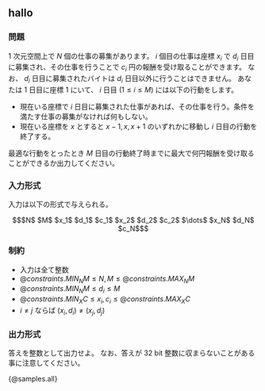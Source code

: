 ## hallo

### 問題

$1$ 次元空間上で $N$ 個の仕事の募集があります。 $i$ 個目の仕事は座標 $x_i$ で $d_i$ 日目に募集され、その仕事を行うことで $c_i$ 円の報酬を受け取ることができます。 なお、 $d_i$ 日目に募集されたバイトは $d_i$ 日目以外に行うことはできません。
あなたは $1$ 日目に座標 $1$ にいて、 $i$ 日目 $(1 \leq i \leq M)$ には以下の行動をします。

- 現在いる座標で $i$ 日目に募集された仕事があれば、その仕事を行う。条件を満たす仕事の募集がなければ何もしない。
- 現在いる座標を $x$ とすると $x - 1, x, x + 1$ のいずれかに移動し $i$ 日目の行動を終了する。

最適な行動をとったとき $M$ 日目の行動終了時までに最大で何円報酬を受け取ることができるか出力してください。

### 入力形式
入力は以下の形式で与えられる。

``` math
$N$ $M$
$x_1$ $d_1$ $c_1$
$x_2$ $d_2$ $c_2$
$\dots$
$x_N$ $d_N$ $c_N$
```

### 制約

- 入力は全て整数
- ${@constraints.MIN_NM} \leq N,M \leq {@constraints.MAX_NM}$
- ${@constraints.MIN_NM} \leq d_i \leq M$
- ${@constraints.MIN_XC} \leq x_i, c_i \leq {@constraints.MAX_XC}$
- $i \neq j$ ならば $(x_i, d_i) \neq (x_j, d_j)$


### 出力形式

答えを整数として出力せよ。
なお、答えが $32$ bit 整数に収まらないことがある事に注意してください。

{@samples.all}
